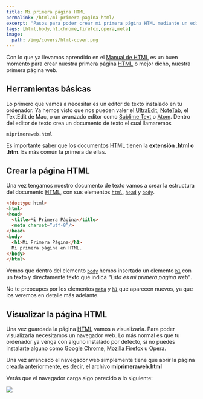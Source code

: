 ```yaml
---
title: Mi primera página HTML
permalink: /html/mi-primera-pagina-html/
excerpt: "Pasos para poder crear mi primera página HTML mediante un editor de texto y poder visualizarla en un navegador web"
tags: [html,body,h1,chrome,firefox,opera,meta]
image:
  path: /img/covers/html-cover.png
---
```


Con lo que ya llevamos aprendido en el [Manual de HTML](https://www.manualweb.net/html/) es un buen momento para crear nuestra primera página [HTML](https://www.manualweb.net/html/) o mejor dicho, nuestra primera página web.


## Herramientas básicas


Lo primero que vamos a necesitar es un editor de texto instalado en tu ordenador. Ya hemos visto que nos pueden valer el [UltraEdit](http://www.idmcomp.com/), [NoteTab](http://www.notetab.com/), el TextEdit de Mac, o un avanzado editor como [Sublime Text](http://www.sublimetext.com/) o [Atom](https://atom.io/). Dentro del editor de texto crea un documento de texto el cual llamaremos


```shell
miprimeraweb.html
```


Es importante saber que los documentos [HTML](https://www.manualweb.net/html/) tienen la **extensión .html o .htm**. Es más común la primera de ellas.


## Crear la página HTML


Una vez tengamos nuestro documento de texto vamos a crear la estructura del documento [HTML](https://www.manualweb.net/html/), con sus elementos [`html`](https://w3api.com/HTML/html/), [`head`](https://w3api.com/HTML/head/) y [`body`](https://w3api.com/HTML/body/).


```html
<!doctype html>
<html>
<head>
  <title>Mi Primera Página</title>
  <meta charset=”utf-8”/>
</head>
<body>
  <h1>Mi Primera Página</h1>
  Mi primera página en HTML.
</body>
</html>
```


Vemos que dentro del elemento [`body`](https://w3api.com/HTML/body/) hemos insertado un elemento [`h1`](https://w3api.com/HTML/h1/) con un texto y directamente texto que indica _“Esta es mi primera página web”_.


No te preocupes por los elementos [`meta`](https://w3api.com/HTML/meta/) y [`h1`](https://w3api.com/HTML/h1/) que aparecen nuevos, ya que los veremos en detalle más adelante.


## Visualizar la página HTML


Una vez guardada la página [HTML](https://www.manualweb.net/html/) vamos a visualizarla. Para poder visualizarla necesitamos un navegador web. Lo más normal es que tu ordenador ya venga con alguno instalado por defecto, si no puedes instalarte alguno como [Google Chrome](https://www.google.com/chrome/browser/desktop/index.html), [Mozilla Firefox](https://www.mozilla.org/es-ES/firefox/new/) u [Opera](http://www.opera.com/).


Una vez arrancado el navegador web simplemente tiene que abrir la página creada anteriormente, es decir, el archivo **miprimeraweb.html**


Verás que el navegador carga algo parecido a lo siguiente:


![](https://prod-files-secure.s3.us-west-2.amazonaws.com/b44a5280-94c4-4879-b28a-2a22c936909b/538505e0-6bdf-49b9-8b24-50ef4a60a1d8/Untitled.png?X-Amz-Algorithm=AWS4-HMAC-SHA256&X-Amz-Content-Sha256=UNSIGNED-PAYLOAD&X-Amz-Credential=AKIAT73L2G45HZZMZUHI%2F20231220%2Fus-west-2%2Fs3%2Faws4_request&X-Amz-Date=20231220T033431Z&X-Amz-Expires=3600&X-Amz-Signature=2e06283f8ca3abfc22a8c3ff6f59e8907da9adad6ebed24aacdb5ed1d8c70938&X-Amz-SignedHeaders=host&x-id=GetObject)

